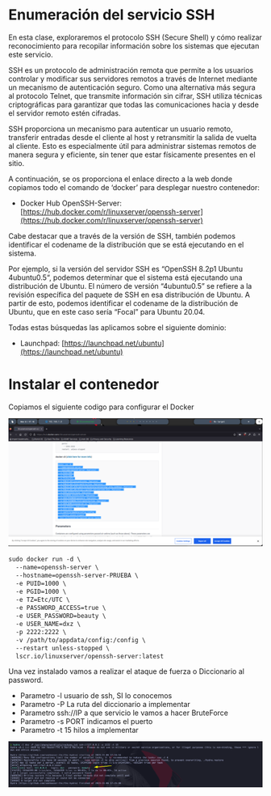 # Enumeración del servicio SSH

En esta clase, exploraremos el protocolo SSH (Secure Shell) y cómo realizar reconocimiento para recopilar información sobre los sistemas que ejecutan este servicio.

SSH es un protocolo de administración remota que permite a los usuarios controlar y modificar sus servidores remotos a través de Internet mediante un mecanismo de autenticación seguro. Como una alternativa más segura al protocolo Telnet, que transmite información sin cifrar, SSH utiliza técnicas criptográficas para garantizar que todas las comunicaciones hacia y desde el servidor remoto estén cifradas.

SSH proporciona un mecanismo para autenticar un usuario remoto, transferir entradas desde el cliente al host y retransmitir la salida de vuelta al cliente. Esto es especialmente útil para administrar sistemas remotos de manera segura y eficiente, sin tener que estar físicamente presentes en el sitio.

A continuación, se os proporciona el enlace directo a la web donde copiamos todo el comando de ‘docker’ para desplegar nuestro contenedor:

* Docker Hub OpenSSH-Server: [https://hub.docker.com/r/linuxserver/openssh-server](https://hub.docker.com/r/linuxserver/openssh-server)

Cabe destacar que a través de la versión de SSH, también podemos identificar el codename de la distribución que se está ejecutando en el sistema.

Por ejemplo, si la versión del servidor SSH es “OpenSSH 8.2p1 Ubuntu 4ubuntu0.5“, podemos determinar que el sistema está ejecutando una distribución de Ubuntu. El número de versión “4ubuntu0.5” se refiere a la revisión específica del paquete de SSH en esa distribución de Ubuntu. A partir de esto, podemos identificar el codename de la distribución de Ubuntu, que en este caso sería “Focal” para Ubuntu 20.04.

Todas estas búsquedas las aplicamos sobre el siguiente dominio:

* Launchpad: [https://launchpad.net/ubuntu](https://launchpad.net/ubuntu)

# Instalar el contenedor

Copiamos el siguiente codigo para configurar el Docker

![label text](imgs/01.png)

```
sudo docker run -d \
  --name=openssh-server \
  --hostname=openssh-server-PRUEBA \
  -e PUID=1000 \
  -e PGID=1000 \
  -e TZ=Etc/UTC \
  -e PASSWORD_ACCESS=true \         
  -e USER_PASSWORD=beauty \             
  -e USER_NAME=dxz \           
  -p 2222:2222 \            
  -v /path/to/appdata/config:/config \
  --restart unless-stopped \
  lscr.io/linuxserver/openssh-server:latest
```

Una vez instalado vamos a realizar el ataque de fuerza o Diccionario al password.

* Parametro -l usuario de ssh, SI lo conocemos
* Parametro -P La ruta del diccionario a implementar
* Parametro ssh://IP a que servicio le vamos a hacer BruteForce
* Parametro -s PORT indicamos el puerto
* Parametro -t 15 hilos a implementar

![label text](imgs/03.png)















